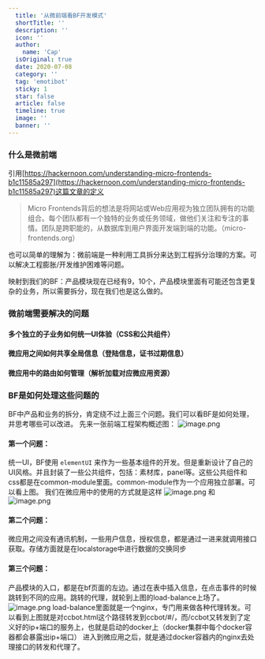 ```yaml
---
  title: '从微前端看BF开发模式'
  shortTitle: ''
  description: ''
  icon: ''
  author:
    name: 'Cap'
  isOriginal: true
  date: 2020-07-08
  category: ''
  tag: 'emotibot'
  sticky: 1
  star: false
  article: false
  timeline: true
  image: ''
  banner: ''
---
```


  ### 什么是微前端
引用[https://hackernoon.com/understanding-micro-frontends-b1c11585a297](https://hackernoon.com/understanding-micro-frontends-b1c11585a297)这篇文章的定义
> Micro Frontends背后的想法是将网站或Web应用视为独立团队拥有的功能组合。每个团队都有一个独特的业务或任务领域，做他们关注和专注的事情。团队是跨职能的，从数据库到用户界面开发端到端的功能。（micro-frontends.org）

也可以简单的理解为：微前端是一种利用工具拆分来达到工程拆分治理的方案。可以解决工程膨胀/开发维护困难等问题。

映射到我们的BF：产品模块现在已经有9，10个，产品模块里面有可能还包含更复杂的业务，所以需要拆分，现在我们也是这么做的。

### 微前端需要解决的问题
#### 多个独立的子业务如何统一UI体验（CSS和公共组件）
#### 微应用之间如何共享全局信息（登陆信息，证书过期信息）
#### 微应用中的路由如何管理（解析加载对应微应用资源）

### BF是如何处理这些问题的
BF中产品和业务的拆分，肯定绕不过上面三个问题。我们可以看BF是如何处理，并思考哪些可以改进。
先来一张前端工程架构概述图：
![image.png](https://cdn.nlark.com/yuque/0/2020/png/297368/1594179896964-fd4bdb2d-5eeb-4b2e-aa96-6cfa7885b90d.png#align=left&display=inline&height=414&name=image.png&originHeight=413&originWidth=658&size=39803&status=done&style=none&width=659)

#### 第一个问题：
统一UI，BF使用 `elementUI` 来作为一些基本组件的开发。但是重新设计了自己的UI风格。并且封装了一些公共组件，包括：素材库，panel等。这些公共组件和css都是在common-module里面。common-module作为一个应用独立部署。可以看上图。
我们在微应用中的使用的方式就是这样
![image.png](https://cdn.nlark.com/yuque/0/2020/png/297368/1594180804660-892e4b4a-667a-4ca7-bc5d-8118b50ae021.png#align=left&display=inline&height=133&name=image.png&originHeight=266&originWidth=1312&size=63916&status=done&style=none&width=656)
和
![image.png](https://cdn.nlark.com/yuque/0/2020/png/297368/1594180872247-37cca75f-9f2b-4027-9d5e-d9364fdb651e.png#align=left&display=inline&height=478&name=image.png&originHeight=956&originWidth=1042&size=170326&status=done&style=none&width=521)

#### 第二个问题：
微应用之间没有通讯机制，一些用户信息，授权信息，都是通过一进来就调用接口获取。存储方面就是在localstorage中进行数据的交换同步

#### 第三个问题：
产品模块的入口，都是在bf页面的左边。通过在表中插入信息，在点击事件的时候跳转到不同的应用。跳转的代理，就轮到上图的load-balance上场了。
![image.png](https://cdn.nlark.com/yuque/0/2020/png/297368/1594204409981-f4e979fa-8005-4d16-b9d4-4429ce13d9a9.png#align=left&display=inline&height=243&name=image.png&originHeight=486&originWidth=1070&size=71500&status=done&style=none&width=535)
load-balance里面就是一个nginx，专门用来做各种代理转发。可以看到上图就是对ccbot.html这个路径转发到ccbot/#/，而/ccbot又转发到了定义好的ip+端口的服务上，也就是启动的docker上（docker集群中每个docker容器都会暴露出ip+端口）
进入到微应用之后，就是通过docker容器内的nginx去处理接口的转发和代理了。
